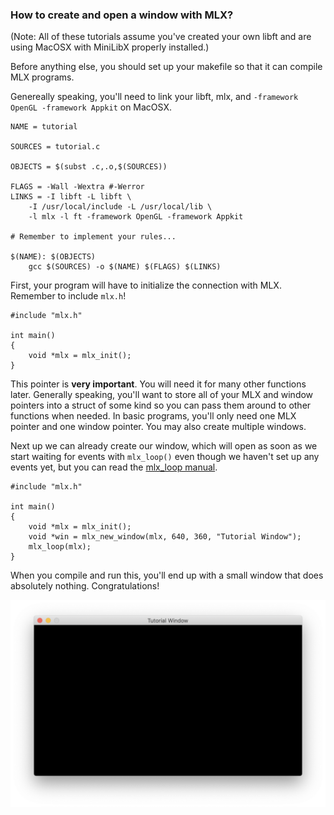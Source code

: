 ### How to create and open a window with MLX?
(Note: All of these tutorials assume you've created your own libft and are using MacOSX with MiniLibX properly installed.)

Before anything else, you should set up your makefile so that it can compile MLX programs.

Genereally speaking, you'll need to link your libft, mlx, and `-framework OpenGL -framework Appkit` on MacOSX.
```
NAME = tutorial

SOURCES = tutorial.c

OBJECTS = $(subst .c,.o,$(SOURCES))

FLAGS = -Wall -Wextra #-Werror
LINKS = -I libft -L libft \
    -I /usr/local/include -L /usr/local/lib \
    -l mlx -l ft -framework OpenGL -framework Appkit

# Remember to implement your rules...

$(NAME): $(OBJECTS)
    gcc $(SOURCES) -o $(NAME) $(FLAGS) $(LINKS)
```

First, your program will have to initialize the connection with MLX. Remember to include `mlx.h`!
```
#include "mlx.h"

int main()
{
    void *mlx = mlx_init();
}
```

This pointer is **very important**. You will need it for many other functions later. Generally speaking, you'll want to store all of your MLX and window pointers into a struct of some kind so you can pass them around to other functions when needed. In basic programs, you'll only need one MLX pointer and one window pointer. You may also create multiple windows.

Next up we can already create our window, which will open as soon as we start waiting for events with `mlx_loop()` even though we haven't set up any events yet, but you can read the [mlx_loop manual](mlx_loop.md).
```
#include "mlx.h"

int main()
{
    void *mlx = mlx_init();
    void *win = mlx_new_window(mlx, 640, 360, "Tutorial Window");
    mlx_loop(mlx);
}
```
When you compile and run this, you'll end up with a small window that does absolutely nothing. Congratulations!

![MLX tutorial window](images/tutorial-window.png)
